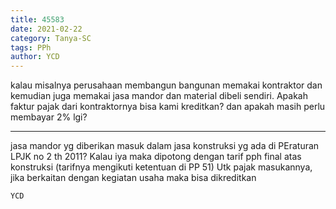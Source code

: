 ```yaml
---
title: 45583
date: 2021-02-22
category: Tanya-SC
tags: PPh
author: YCD
---
```


kalau misalnya perusahaan membangun bangunan memakai kontraktor dan kemudian juga memakai jasa mandor dan material dibeli sendiri. Apakah faktur pajak dari kontraktornya bisa kami kreditkan? dan apakah masih perlu membayar 2% lgi?

---

jasa mandor yg diberikan masuk dalam jasa konstruksi yg ada di PEraturan LPJK no 2 th 2011? Kalau iya maka dipotong dengan tarif pph final atas konstruksi (tarifnya mengikuti ketentuan di PP 51) Utk pajak masukannya, jika berkaitan dengan kegiatan usaha maka bisa dikreditkan

`YCD`
